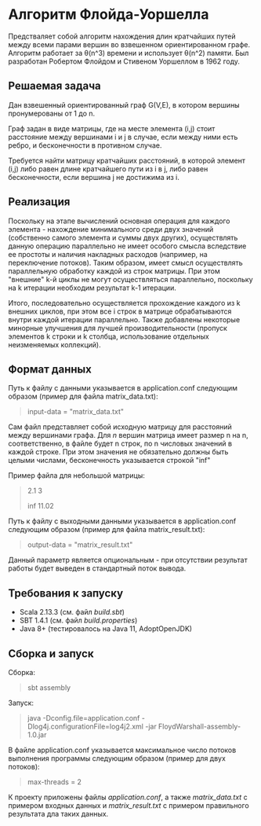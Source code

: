# Алгоритм Флойда-Уоршелла

Предстваляет собой алгоритм нахождения длин кратчайших путей между всеми парами вершин во взвешенном ориентированном графе.
Алгоритм работает за θ(n^3) времени и использует θ(n^2) памяти.
Был разработан Робертом Флойдом и Стивеном Уоршеллом в 1962 году.

## Решаемая задача

Дан взвешенный ориентированный граф G(V,E), в котором вершины пронумерованы от 1 до n.

Граф задан в виде матрицы, где на месте элемента (i,j) стоит расстояние между вершинами i и j в случае, если между ними есть ребро, и бесконечности в противном случае.

Требуется найти матрицу кратчайших расстояний, в которой элемент (i,j) либо равен длине кратчайшего пути из i в j, либо равен бесконечности, если вершина j не достижима из i.

## Реализация

Поскольку на этапе вычислений основная операция для каждого элемента - нахождение минимального среди двух значений (собственно самого элемента и суммы двух других), осуществлять данную операцию параллельно не имеет особого смысла вследствие ее простоты и наличия накладных расходов (например, на переключение потоков).
Таким образом, имеет смысл осуществлять параллельную обработку каждой из строк матрицы.
При этом "внешние" k-й циклы не могут осуществляться параллельно, поскольку на k итерации необходим результат k-1 итерации. 

Итого, последовательно осуществляется прохождение каждого из k внешних циклов, при этом все i строк в матрице обрабатываются внутри каждой итерации параллельно.
Также добавлены некоторые минорные улучшения для лучшей производительности (пропуск элементов k строки и k столбца, использование отдельных неизменяемых коллекций).

## Формат данных

Путь к файлу с данными указывается в application.conf следующим образом (пример для файла matrix_data.txt):
> input-data = "matrix_data.txt"

Сам файл представляет собой исходную матрицу для расстояний между вершинами графа.
Для _n_ вершин матрица имеет размер n на n, соответственно, в файле будет n строк, по n числовых значений в каждой строке.
При этом значения не обязательно должны быть целыми числами, бесконечность указывается строкой "inf" 

Пример файла для небольшой матрицы:
> 2.1    3
>
> inf    11.02

Путь к файлу с выходными данными указывается в application.conf следующим образом (пример для файла matrix_result.txt):
> output-data = "matrix_result.txt"

Данный параметр является опциональным - при отсутствии результат работы будет выведен в стандартный поток вывода.

## Требования к запуску

* Scala 2.13.3 (см. файл _build.sbt_)
* SBT 1.4.1 (см. файл _build.properties_)
* Java 8+ (тестировалось на Java 11, AdoptOpenJDK)

## Сборка и запуск

Сборка:
> sbt assembly

Запуск: 
> java -Dconfig.file=application.conf -Dlog4j.configurationFile=log4j2.xml -jar FloydWarshall-assembly-1.0.jar

В файле application.conf указывается максимальное число потоков выполнения программы следующим образом (пример для двух потоков):
> max-threads = 2

К проекту приложены файлы _application.conf_, а также _matrix_data.txt_ с примером входных данных и _matrix_result.txt_ с примером правильного результата дла таких данных. 